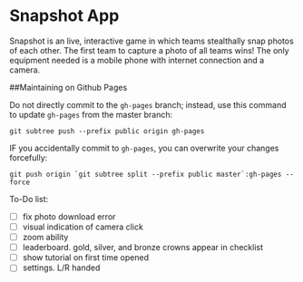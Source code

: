# Snapshot App

Snapshot is an live, interactive game in which teams stealthally snap photos of each other. The first team to capture a photo of all teams wins! The only equipment needed is a mobile phone with internet connection and a camera.

##Maintaining on Github Pages

Do not directly commit to the `gh-pages` branch; instead, use this command to update `gh-pages` from the master branch:

```
git subtree push --prefix public origin gh-pages
```

IF you accidentally commit to `gh-pages`, you can overwrite your changes forcefully:

```
git push origin `git subtree split --prefix public master`:gh-pages --force
```

To-Do list:
- [ ] fix photo download error
- [ ] visual indication of camera click
- [ ] zoom ability
- [ ] leaderboard. gold, silver, and bronze crowns appear in checklist
- [ ] show tutorial on first time opened
- [ ] settings. L/R handed
